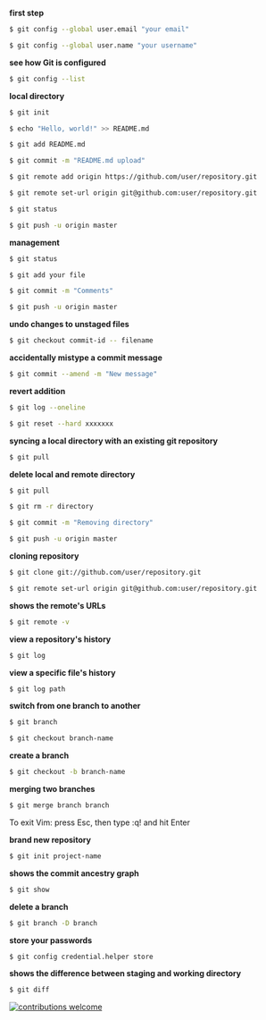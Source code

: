 **first step**

```sh
$ git config --global user.email "your email"

$ git config --global user.name "your username"
```

**see how Git is configured**

```sh
$ git config --list
```

**local directory**

```sh
$ git init 

$ echo "Hello, world!" >> README.md 

$ git add README.md

$ git commit -m "README.md upload"

$ git remote add origin https://github.com/user/repository.git

$ git remote set-url origin git@github.com:user/repository.git

$ git status

$ git push -u origin master 
```

**management**

```sh
$ git status

$ git add your file

$ git commit -m "Comments"

$ git push -u origin master
```

**undo changes to unstaged files**

```sh
$ git checkout commit-id -- filename
```

**accidentally mistype a commit message**

```sh
$ git commit --amend -m "New message"
```

**revert addition**

```sh
$ git log --oneline
```

```sh
$ git reset --hard xxxxxxx
```

**syncing a local directory with an existing git repository**

```sh
$ git pull
```

**delete local and remote directory**

```sh
$ git pull

$ git rm -r directory

$ git commit -m "Removing directory"

$ git push -u origin master
```

**cloning repository**

```sh
$ git clone git://github.com/user/repository.git

$ git remote set-url origin git@github.com:user/repository.git
```

**shows the remote's URLs**

```sh
$ git remote -v
```

**view a repository's history**

```sh
$ git log
```

**view a specific file's history**

```sh
$ git log path
```

**switch from one branch to another**

```sh
$ git branch

$ git checkout branch-name
```

**create a branch**

```sh
$ git checkout -b branch-name
```

**merging two branches**

```sh
$ git merge branch branch
```

To exit Vim: press Esc, then type :q! and hit Enter

**brand new repository**

```sh
$ git init project-name
```

**shows the commit ancestry graph**

```sh
$ git show
```

**delete a branch**

```sh
$ git branch -D branch
```

**store your passwords**

```sh
$ git config credential.helper store
```

**shows the difference between staging and working directory**

```sh
$ git diff
```

[![contributions welcome](https://img.shields.io/badge/contributions-welcome-brightgreen.svg?style=flat)](https://github.com/tiag0cabral/GitHub/issues)